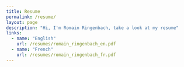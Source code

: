 ```yaml
---
title: Resume
permalink: /resume/
layout: page
description: "Hi, I'm Romain Ringenbach, take a look at my resume"
links:
  - name: "English"
    url: /resumes/romain_ringenbach_en.pdf
  - name: "French"
    url: /resumes/romain_ringenbach_fr.pdf
---
```

